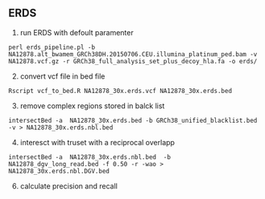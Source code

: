 ## ERDS 

1) run ERDS with defoult paramenter 

``` {r}
perl erds_pipeline.pl -b NA12878.alt_bwamem_GRCh38DH.20150706.CEU.illumina_platinum_ped.bam -v NA12878.vcf.gz -r GRCh38_full_analysis_set_plus_decoy_hla.fa -o erds/

```


2) convert vcf file in bed file 

``` {r}
Rscript vcf_to_bed.R NA12878_30x.erds.vcf NA12878_30x.erds.bed
``` 

3) remove complex regions stored in balck list 

``` {r}
intersectBed -a  NA12878_30x.erds.bed -b GRCh38_unified_blacklist.bed -v > NA12878_30x.erds.nbl.bed 

``` 

4) interesct with truset with a reciprocal overlapp 

``` {r}
intersectBed -a  NA12878_30x.erds.nbl.bed  -b NA12878_dgv_long_read.bed -f 0.50 -r -wao > NA12878_30x.erds.nbl.DGV.bed 

``` 


6) calculate precision and recall 
